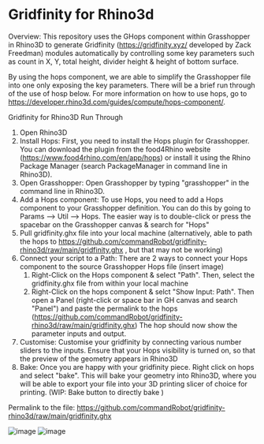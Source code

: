 # Gridfinity for Rhino3d

Overview:
This repository uses the GHops component within Grasshopper in Rhino3D to generate Gridfinity (https://gridfinity.xyz/ developed by Zack Freedman) modules automatically by controlling some key parameters such as count in X, Y, total height, divider height & height of bottom surface. 

By using the hops component, we are able to simplify the Grasshopper file into one only exposing the key parameters.
There will be a brief run through of the use of hosp below. 
For more information on how to use hops, go to https://developer.rhino3d.com/guides/compute/hops-component/. 

Gridfinity for Rhino3D Run Through

1. Open Rhino3D
2. Install Hops: First, you need to install the Hops plugin for Grasshopper. You can download the plugin from the food4Rhino website (https://www.food4rhino.com/en/app/hops) or install it using the Rhino Package Manager (search PackageManager in command line in Rhino3D).
3. Open Grasshopper: Open Grasshopper by typing "grasshopper" in the command line in Rhino3D.
4. Add a Hops component: To use Hops, you need to add a Hops component to your Grasshopper definition. You can do this by going to Params --> Util --> Hops. The easier way is to double-click or press the spacebar on the Grasshopper canvas & search for "Hops"
5. Pull gridfinity.ghx file into your local machine (alternatively, able to path the hops to https://github.com/commandRobot/gridfinity-rhino3d/raw/main/gridfinity.ghx , but that may not be working)
6. Connect your script to a Path: 
There are 2 ways to connect your Hops component to the source Grasshopper Hops file (insert image)
    1. Right-Click on the Hops component & select "Path". Then, select the gridfinity.ghx file from within your local machine
    2. Right-Click on the hops component & selct "Show Input: Path". Then open a Panel (right-click or space bar in GH canvas and search "Panel") and paste the permalink to the hops (https://github.com/commandRobot/gridfinity-rhino3d/raw/main/gridfinity.ghx)
The hop should now show the parameter inputs and output.
6. Customise: Customise your gridfinity by connecting various number sliders to the inputs. Ensure that your Hops visibility is turned on, so that the preview of the geometry appears in Rhino3D
7. Bake: Once you are happy with your gridfinity piece. Right click on hops and select "bake". This will bake your geometry into Rhino3D, where you will be able to export your file into your 3D printing slicer of choice for printing. (WIP: Bake button to directly bake ) 

Permalink to the file: https://github.com/commandRobot/gridfinity-rhino3d/raw/main/gridfinity.ghx

![image](https://user-images.githubusercontent.com/12972773/194511369-0ba00398-7775-4e81-bb4c-825875eab6b7.png)
![image](https://user-images.githubusercontent.com/12972773/194512291-a0d75fbc-f42f-40f6-b18b-3e87475e58a2.png)
